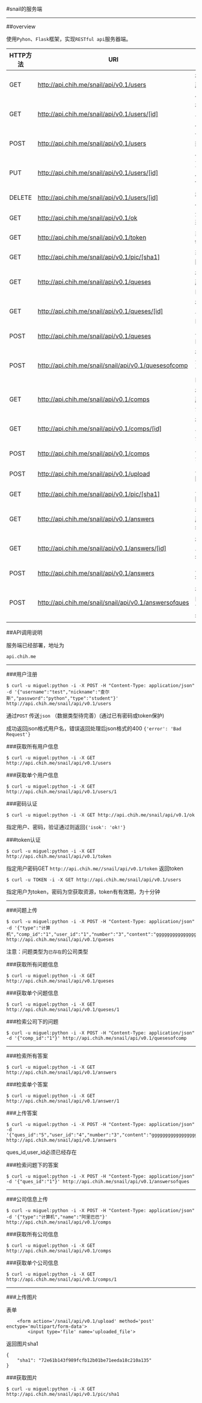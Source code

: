 #snail的服务端

---

##overview

使用`Pyhon`、`Flask`框架，实现`RESTful api`服务器端。

HTTP方法    |URI                                                  |动作           
 ---------- |-----------------------------------------------------|------------- 
GET         |http://api.chih.me/snail/api/v0.1/users              |检索所有用户
GET         |http://api.chih.me/snail/api/v0.1/users/[id]         |检索单个用户
POST        |http://api.chih.me/snail/api/v0.1/users              |创建新用户 
PUT         |http://api.chih.me/snail/api/v0.1/users/[id]         |更新用户信息
DELETE      |http://api.chih.me/snail/api/v0.1/users/[id]         |删除用户
GET         |http://api.chih.me/snail/api/v0.1/ok                 |登录验证
GET         |http://api.chih.me/snail/api/v0.1/token              |获取token
GET         |http://api.chih.me/snail/api/v0.1/pic/[sha1]         |获取图片
GET         |http://api.chih.me/snail/api/v0.1/queses             |检索所有问题
GET         |http://api.chih.me/snail/api/v0.1/queses/[id]        |检索单个问题
POST        |http://api.chih.me/snail/api/v0.1/queses             |上传问题
POST        |http://api.chih.me/snail/snail/api/v0.1/quesesofcomp |检索公司下的问题
GET         |http://api.chih.me/snail/api/v0.1/comps              |检索所有公司 
GET         |http://api.chih.me/snail/api/v0.1/comps/[id]         |检索单个公司 
POST        |http://api.chih.me/snail/api/v0.1/comps              |上传公司
POST        |http://api.chih.me/snail/api/v0.1/upload             |上传图片
GET         |http://api.chih.me/snail/api/v0.1/pic/[sha1]         |上传图片
GET         |http://api.chih.me/snail/api/v0.1/answers            |检索所有答案
GET         |http://api.chih.me/snail/api/v0.1/answers/[id]       |检索单个答案
POST        |http://api.chih.me/snail/api/v0.1/answers            |上传答案
POST        |http://api.chih.me/snail/snail/api/v0.1/answersofques|检索问题下的答案

##API调用说明

服务端已经部署，地址为 
    
    api.chih.me
    
---

###用户注册

    $ curl -u miguel:python -i -X POST -H "Content-Type: application/json" -d '{"username":"test","nickname":"查尔斯","password":"python","type":"student"}' http://api.chih.me/snail/api/v0.1/users
    
通过`POST` 传送`json` （数据类型待完善）(通过已有密码或token保护)

成功返回json格式用户名，错误返回处理后json格式的400 `{'error': 'Bad Request'}`

###获取所有用户信息

    $ curl -u miguel:python -i -X GET http://api.chih.me/snail/api/v0.1/users

###获取单个用户信息

    $ curl -u miguel:python -i -X GET http://api.chih.me/snail/api/v0.1/users/1

###密码认证

    $ curl -u miguel:python -i -X GET http://api.chih.me/snail/api/v0.1/ok
    
指定用户、密码，验证通过则返回`{'isok': 'ok!'}`

###token认证

    $ curl -u miguel:python -i -X GET http://api.chih.me/snail/api/v0.1/token
    
指定用户密码GET `http://api.chih.me//snail/api/v0.1/token` 返回token

    $ curl -u TOKEN -i -X GET http://api.chih.me/snail/api/v0.1/users

指定用户为token，密码为空获取资源，token有有效期，为十分钟

---

###问题上传

    $ curl -u miguel:python -i -X POST -H "Content-Type: application/json" -d '{"type":"计算机","comp_id":"1","user_id":"1","number":"3","content":"gggggggggggggggggggggg"}' http://api.chih.me/snail/api/v0.1/queses
注意：问题类型为`已存在`的公司类型

###获取所有问题信息

    $ curl -u miguel:python -i -X GET http://api.chih.me/snail/api/v0.1/queses


###获取单个问题信息

    $ curl -u miguel:python -i -X GET http://api.chih.me/snail/api/v0.1/queses/1
    
    
###检索公司下的问题

    $ curl -u miguel:python -i -X POST -H "Content-Type: application/json" -d '{"comp_id":"1"}' http://api.chih.me/snail/api/v0.1/quesesofcomp

---

###检索所有答案

    $ curl -u miguel:python -i -X GET http://api.chih.me/snail/api/v0.1/answers


###检索单个答案

    $ curl -u miguel:python -i -X GET http://api.chih.me/snail/api/v0.1/answer/1


###上传答案

    $ curl -u miguel:python -i -X POST -H "Content-Type: application/json" -d '{"ques_id":"5","user_id":"4","number":"3","content":"gggggggggggggggggggggg"}' http://api.chih.me/snail/api/v0.1/answers

ques_id,user_id必须已经存在

###检索问题下的答案

    $ curl -u miguel:python -i -X POST -H "Content-Type: application/json" -d '{"ques_id":"1"}' http://api.chih.me/snail/api/v0.1/answersofques

---

###公司信息上传

    $ curl -u miguel:python -i -X POST -H "Content-Type: application/json" -d '{"type":"计算机","name":"阿里巴巴"}' http://api.chih.me/snail/api/v0.1/comps


###获取所有公司信息

    $ curl -u miguel:python -i -X GET http://api.chih.me/snail/api/v0.1/comps


###获取单个公司信息

    $ curl -u miguel:python -i -X GET http://api.chih.me/snail/api/v0.1/comps/1

---

###上传图片

表单 
    
        <form action='/snail/api/v0.1/upload' method='post' enctype='multipart/form-data'>
            <input type='file' name='uploaded_file'>

返回图片sha1 
  
    {
        "sha1": "72e61b143f989fcfb12b01be71eeda18c210a135"
    }


###获取图片


    $ curl -u miguel:python -i -X GET http://api.chih.me/snail/api/v0.1/pic/sha1  
    
 